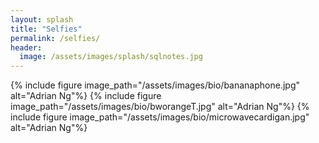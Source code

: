 ```yaml
---
layout: splash
title: "Selfies"
permalink: /selfies/
header:
  image: /assets/images/splash/sqlnotes.jpg
---
```


{% include figure image_path="/assets/images/bio/bananaphone.jpg" alt="Adrian Ng"%}
{% include figure image_path="/assets/images/bio/bworangeT.jpg" alt="Adrian Ng"%}
{% include figure image_path="/assets/images/bio/microwavecardigan.jpg" alt="Adrian Ng"%}